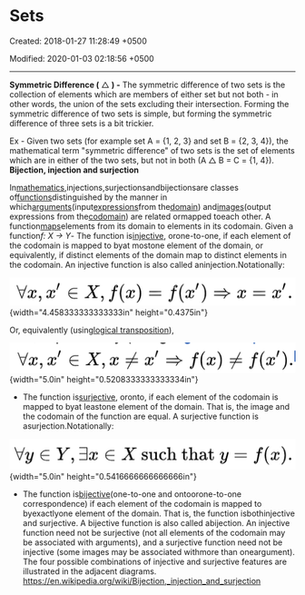 # Sets

Created: 2018-01-27 11:28:49 +0500

Modified: 2020-01-03 02:18:56 +0500

---

**Symmetric Difference (** △ **) -** The symmetric difference of two sets is the collection of elements which are members of either set but not both - in other words, the union of the sets excluding their intersection. Forming the symmetric difference of two sets is simple, but forming the symmetric difference of three sets is a bit trickier.

Ex - Given two sets (for example set A = {1, 2, 3} and set B = {2, 3, 4}), the mathematical term "symmetric difference" of two sets is the set of elements which are in either of the two sets, but not in both (A △ B = C = {1, 4}).
**Bijection, injection and surjection**

In[mathematics](https://en.wikipedia.org/wiki/Mathematics),injections,surjectionsandbijectionsare classes of[functions](https://en.wikipedia.org/wiki/Function_(mathematics))distinguished by the manner in which[arguments](https://en.wikipedia.org/wiki/Parameter)(input[expressions](https://en.wikipedia.org/wiki/Expression_(mathematics))from the[domain](https://en.wikipedia.org/wiki/Domain_(mathematics))) and[images](https://en.wikipedia.org/wiki/Image_(mathematics))(output expressions from the[codomain](https://en.wikipedia.org/wiki/Codomain)) are related ormapped toeach other.
A function[maps](https://en.wikipedia.org/wiki/Map_(mathematics))elements from its domain to elements in its codomain. Given a function*f: X -> Y*-   The function is[injective](https://en.wikipedia.org/wiki/Injective_function), orone-to-one, if each element of the codomain is mapped to byat mostone element of the domain, or equivalently, if distinct elements of the domain map to distinct elements in the codomain. An injective function is also called aninjection.Notationally:

![](media/Sets-image1.png){width="4.458333333333333in" height="0.4375in"}

Or, equivalently (using[logical transposition](https://en.wikipedia.org/wiki/Transposition_(logic))),

![](media/Sets-image2.png){width="5.0in" height="0.5208333333333334in"}
-   The function is[surjective](https://en.wikipedia.org/wiki/Surjective_function), oronto, if each element of the codomain is mapped to byat leastone element of the domain. That is, the image and the codomain of the function are equal. A surjective function is asurjection.Notationally:

![Vy e Y, e X such that y f(x). ](media/Sets-image3.png){width="5.0in" height="0.5416666666666666in"}
-   The function is[bijective](https://en.wikipedia.org/wiki/Bijective_function)(one-to-one and ontoorone-to-one correspondence) if each element of the codomain is mapped to byexactlyone element of the domain. That is, the function isbothinjective and surjective. A bijective function is also called abijection.
An injective function need not be surjective (not all elements of the codomain may be associated with arguments), and a surjective function need not be injective (some images may be associated withmore than oneargument). The four possible combinations of injective and surjective features are illustrated in the adjacent diagrams.
<https://en.wikipedia.org/wiki/Bijection,_injection_and_surjection>

